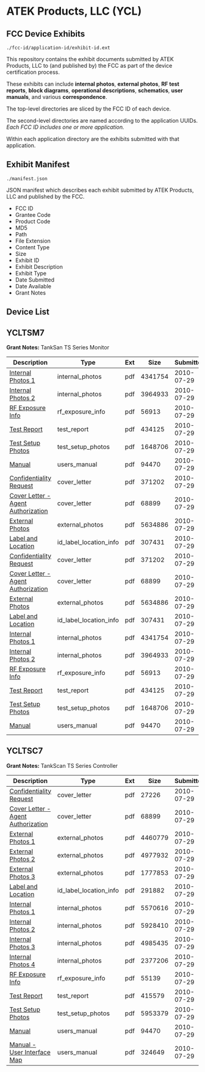 # ATEK Products, LLC (YCL)
## FCC Device Exhibits

```
./fcc-id/application-id/exhibit-id.ext
```

This repository contains the exhibit documents submitted by ATEK Products, LLC to (and published by) the FCC as part of the device certification process.

These exhibits can include **internal photos**, **external photos**, **RF test reports**, **block diagrams**, **operational descriptions**, **schematics**, **user manuals**, and various **correspondence**.

The top-level directories are sliced by the FCC ID of each device.

The second-level directories are named according to the application UUIDs. *Each FCC ID includes one or more application.*

Within each application directory are the exhibits submitted with that application. 

## Exhibit Manifest

```
./manifest.json
```

JSON manifest which describes each exhibit submitted by ATEK Products, LLC and published by the FCC.

- FCC ID
- Grantee Code
- Product Code
- MD5
- Path
- File Extension
- Content Type
- Size
- Exhibit ID
- Exhibit Description
- Exhibit Type
- Date Submitted
- Date Available
- Grant Notes

## Device List
## YCLTSM7
**Grant Notes:** TankSan TS Series Monitor

| Description | Type | Ext | Size | Submitted | Available |
| ----------- | ---- | --- | ---- | --------- | --------- |
| [Internal Photos 1](YCLTSM7/cb1d76f2f92686d858b907d8ddb4e4b2/1319214.pdf) | internal_photos | pdf | 4341754 | 2010-07-29 | 2010-07-29 |
| [Internal Photos 2](YCLTSM7/cb1d76f2f92686d858b907d8ddb4e4b2/1319215.pdf) | internal_photos | pdf | 3964933 | 2010-07-29 | 2010-07-29 |
| [RF Exposure Info](YCLTSM7/cb1d76f2f92686d858b907d8ddb4e4b2/1319218.pdf) | rf_exposure_info | pdf | 56913 | 2010-07-29 | 2010-07-29 |
| [Test Report](YCLTSM7/cb1d76f2f92686d858b907d8ddb4e4b2/1319216.pdf) | test_report | pdf | 434125 | 2010-07-29 | 2010-07-29 |
| [Test Setup Photos](YCLTSM7/cb1d76f2f92686d858b907d8ddb4e4b2/1319217.pdf) | test_setup_photos | pdf | 1648706 | 2010-07-29 | 2010-07-29 |
| [Manual](YCLTSM7/cb1d76f2f92686d858b907d8ddb4e4b2/1319221.pdf) | users_manual | pdf | 94470 | 2010-07-29 | 2010-07-29 |
| [Confidentiality Request](YCLTSM7/cb1d76f2f92686d858b907d8ddb4e4b2/1319219.pdf) | cover_letter | pdf | 371202 | 2010-07-29 | 2010-07-29 |
| [Cover Letter - Agent Authorization](YCLTSM7/cb1d76f2f92686d858b907d8ddb4e4b2/1319220.pdf) | cover_letter | pdf | 68899 | 2010-07-29 | 2010-07-29 |
| [External Photos](YCLTSM7/cb1d76f2f92686d858b907d8ddb4e4b2/1319212.pdf) | external_photos | pdf | 5634886 | 2010-07-29 | 2010-07-29 |
| [Label and Location](YCLTSM7/cb1d76f2f92686d858b907d8ddb4e4b2/1319213.pdf) | id_label_location_info | pdf | 307431 | 2010-07-29 | 2010-07-29 |
| [Confidentiality Request](YCLTSM7/dc0c68b1a6c146fb86dbf14f993c91b5/1319219.pdf) | cover_letter | pdf | 371202 | 2010-07-29 | 2010-07-29 |
| [Cover Letter - Agent Authorization](YCLTSM7/dc0c68b1a6c146fb86dbf14f993c91b5/1319220.pdf) | cover_letter | pdf | 68899 | 2010-07-29 | 2010-07-29 |
| [External Photos](YCLTSM7/dc0c68b1a6c146fb86dbf14f993c91b5/1319212.pdf) | external_photos | pdf | 5634886 | 2010-07-29 | 2010-07-29 |
| [Label and Location](YCLTSM7/dc0c68b1a6c146fb86dbf14f993c91b5/1319213.pdf) | id_label_location_info | pdf | 307431 | 2010-07-29 | 2010-07-29 |
| [Internal Photos 1](YCLTSM7/dc0c68b1a6c146fb86dbf14f993c91b5/1319214.pdf) | internal_photos | pdf | 4341754 | 2010-07-29 | 2010-07-29 |
| [Internal Photos 2](YCLTSM7/dc0c68b1a6c146fb86dbf14f993c91b5/1319215.pdf) | internal_photos | pdf | 3964933 | 2010-07-29 | 2010-07-29 |
| [RF Exposure Info](YCLTSM7/dc0c68b1a6c146fb86dbf14f993c91b5/1319218.pdf) | rf_exposure_info | pdf | 56913 | 2010-07-29 | 2010-07-29 |
| [Test Report](YCLTSM7/dc0c68b1a6c146fb86dbf14f993c91b5/1319216.pdf) | test_report | pdf | 434125 | 2010-07-29 | 2010-07-29 |
| [Test Setup Photos](YCLTSM7/dc0c68b1a6c146fb86dbf14f993c91b5/1319217.pdf) | test_setup_photos | pdf | 1648706 | 2010-07-29 | 2010-07-29 |
| [Manual](YCLTSM7/dc0c68b1a6c146fb86dbf14f993c91b5/1319221.pdf) | users_manual | pdf | 94470 | 2010-07-29 | 2010-07-29 |
## YCLTSC7
**Grant Notes:** TankScan TS Series Controller

| Description | Type | Ext | Size | Submitted | Available |
| ----------- | ---- | --- | ---- | --------- | --------- |
| [Confidentiality Request](YCLTSC7/478eb3f695a6a35383f4953e49c07935/1319390.pdf) | cover_letter | pdf | 27226 | 2010-07-29 | 2010-07-29 |
| [Cover Letter - Agent Authorization](YCLTSC7/478eb3f695a6a35383f4953e49c07935/1319220.pdf) | cover_letter | pdf | 68899 | 2010-07-29 | 2010-07-29 |
| [External Photos 1](YCLTSC7/478eb3f695a6a35383f4953e49c07935/1319358.pdf) | external_photos | pdf | 4460779 | 2010-07-29 | 2010-07-29 |
| [External Photos 2](YCLTSC7/478eb3f695a6a35383f4953e49c07935/1319359.pdf) | external_photos | pdf | 4977932 | 2010-07-29 | 2010-07-29 |
| [External Photos 3](YCLTSC7/478eb3f695a6a35383f4953e49c07935/1319360.pdf) | external_photos | pdf | 1777853 | 2010-07-29 | 2010-07-29 |
| [Label and Location](YCLTSC7/478eb3f695a6a35383f4953e49c07935/1319361.pdf) | id_label_location_info | pdf | 291882 | 2010-07-29 | 2010-07-29 |
| [Internal Photos 1](YCLTSC7/478eb3f695a6a35383f4953e49c07935/1319362.pdf) | internal_photos | pdf | 5570616 | 2010-07-29 | 2010-07-29 |
| [Internal Photos 2](YCLTSC7/478eb3f695a6a35383f4953e49c07935/1319363.pdf) | internal_photos | pdf | 5928410 | 2010-07-29 | 2010-07-29 |
| [Internal Photos 3](YCLTSC7/478eb3f695a6a35383f4953e49c07935/1319364.pdf) | internal_photos | pdf | 4985435 | 2010-07-29 | 2010-07-29 |
| [Internal Photos 4](YCLTSC7/478eb3f695a6a35383f4953e49c07935/1319365.pdf) | internal_photos | pdf | 2377206 | 2010-07-29 | 2010-07-29 |
| [RF Exposure Info](YCLTSC7/478eb3f695a6a35383f4953e49c07935/1319389.pdf) | rf_exposure_info | pdf | 55139 | 2010-07-29 | 2010-07-29 |
| [Test Report](YCLTSC7/478eb3f695a6a35383f4953e49c07935/1319385.pdf) | test_report | pdf | 415579 | 2010-07-29 | 2010-07-29 |
| [Test Setup Photos](YCLTSC7/478eb3f695a6a35383f4953e49c07935/1319386.pdf) | test_setup_photos | pdf | 5953379 | 2010-07-29 | 2010-07-29 |
| [Manual](YCLTSC7/478eb3f695a6a35383f4953e49c07935/1319221.pdf) | users_manual | pdf | 94470 | 2010-07-29 | 2010-07-29 |
| [Manual - User Interface Map](YCLTSC7/478eb3f695a6a35383f4953e49c07935/1319388.pdf) | users_manual | pdf | 324649 | 2010-07-29 | 2010-07-29 |
